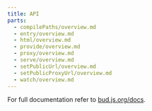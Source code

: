 ```yaml
---
title: API
parts:
  - compilePaths/overview.md
  - entry/overview.md
  - html/overview.md
  - provide/overview.md
  - proxy/overview.md
  - serve/overview.md
  - setPublicUrl/overview.md
  - setPublicProxyUrl/overview.md
  - watch/overview.md
---
```


For full documentation refer to [bud.js.org/docs](https://bud.js.org/docs).

